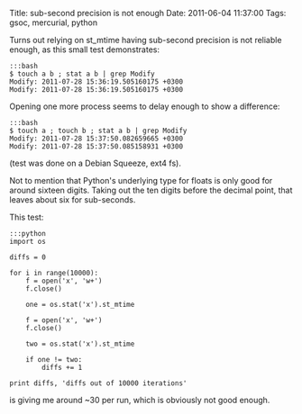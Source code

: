 Title: sub-second precision is not enough
Date: 2011-06-04 11:37:00
Tags: gsoc, mercurial, python

Turns out relying on st_mtime having sub-second precision is not reliable enough, as this small test demonstrates:

    :::bash
    $ touch a b ; stat a b | grep Modify
    Modify: 2011-07-28 15:36:19.505160175 +0300
    Modify: 2011-07-28 15:36:19.505160175 +0300

Opening one more process seems to delay enough to show a difference:

    :::bash
    $ touch a ; touch b ; stat a b | grep Modify
    Modify: 2011-07-28 15:37:50.082659665 +0300
    Modify: 2011-07-28 15:37:50.085158931 +0300

(test was done on a Debian Squeeze, ext4 fs).

Not to mention that Python's underlying type for floats is only good for around sixteen digits. Taking out the ten digits before the decimal point, that leaves about six for sub-seconds.

This test:

    :::python
    import os

    diffs = 0

    for i in range(10000):
        f = open('x', 'w+')
        f.close()

        one = os.stat('x').st_mtime

        f = open('x', 'w+')
        f.close()

        two = os.stat('x').st_mtime

        if one != two:
            diffs += 1

    print diffs, 'diffs out of 10000 iterations'

is giving me around ~30 per run, which is obviously not good enough.
